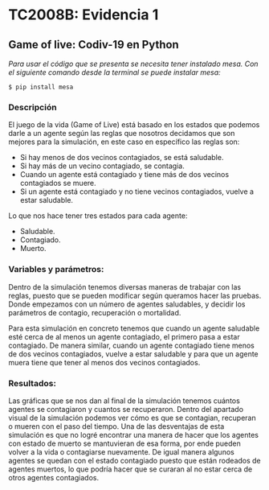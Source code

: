 # TC2008B: Evidencia 1

## Game of live: Codiv-19 en Python

_Para usar el código que se presenta se necesita tener instalado mesa.
Con el siguiente comando desde la terminal se puede instalar mesa:_

```
$ pip install mesa
```

### Descripción
El juego de la vida (Game of Live) está basado en los estados que podemos darle a un agente según las reglas que nosotros decidamos que son mejores para la simulación, en este caso en específico las reglas son:
- Si hay menos de dos vecinos contagiados, se está saludable.
- Si hay más de un vecino contagiado, se contagia.
- Cuando un agente está contagiado y tiene más de dos vecinos contagiados se muere.
- Si un agente está contagiado y no tiene vecinos contagiados, vuelve a estar saludable.

Lo que nos hace tener tres estados para cada agente:
- Saludable.
- Contagiado.
- Muerto.

### Variables y parámetros:

Dentro de la simulación tenemos diversas maneras de trabajar con las reglas, puesto que se pueden modificar según queramos hacer las pruebas. Donde empezamos con un número de agentes saludables, y decidir los parámetros de contagio, recuperación o mortalidad.

Para esta simulación en concreto tenemos que cuando un agente saludable esté cerca de al menos un agente contagiado, el primero pasa a estar contagiado. De manera similar, cuando un agente contagiado tiene menos de dos vecinos contagiados, vuelve a estar saludable y para que un agente muera tiene que tener al menos dos vecinos contagiados.

### Resultados:

Las gráficas que se nos dan al final de la simulación tenemos cuántos agentes se contagiaron y cuantos se recuperaron.
Dentro del apartado visual de la simulación podemos ver cómo es que se contagian, recuperan o mueren con el paso del tiempo.
Una de las desventajas de esta simulación es que no logré encontrar una manera de hacer que los agentes con estado de muerto se mantuvieran de esa forma, por ende pueden volver a la vida o contagiarse nuevamente.
De igual manera algunos agentes se quedan con el estado contagiado puesto que están rodeados de agentes muertos, lo que podría hacer que se curaran al no estar cerca de otros agentes contagiados.



